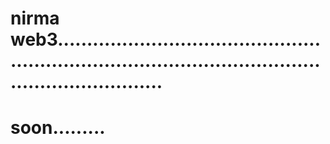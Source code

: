 # nirma web3............................................................................................................................
# soon.........
